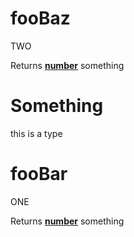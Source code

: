 # fooBaz

TWO

Returns **[number](https://developer.mozilla.org/en-US/docs/Web/JavaScript/Reference/Global_Objects/Number)** something

# Something

this is a type

# fooBar

ONE

Returns **[number](https://developer.mozilla.org/en-US/docs/Web/JavaScript/Reference/Global_Objects/Number)** something
